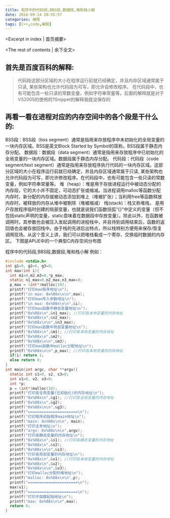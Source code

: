 ```yaml
---
title: 程序中的代码段,BBS段,数据段,堆和栈小解
date: 2016-09-14 20:55:57
categories: 编程
tags: [C++,code,编程]
---
```


<Excerpt in index | 首页摘要> 

<!-- more -->

<The rest of contents | 余下全文>



## 首先是百度百科的解释:



> 代码段这部分区域的大小在程序运行前就已经确定，并且内存区域通常属于只读, 某些架构也允许代码段为可写，即允许自修改程序。 在代码段中，也有可能包含一些只读的常数变量，例如字符串常量等。后面的解释就是对于VS2005的使用的?Snippet的解释我就没保存的

## 再看一看在进程对应的内存空间中的各个段是干什么的:



BSS段：BSS段（bss segment）通常是指用来存放程序中未初始化的全局变量的一块内存区域。BSS是英文Block Started by Symbol的简称。BSS段属于静态内存分配。
数据段：数据段（data segment）通常是指用来存放程序中已初始化的全局变量的一块内存区域。数据段属于静态内存分配。
代码段：代码段（code segment/text segment）通常是指用来存放程序执行代码的一块内存区域。这部分区域的大小在程序运行前就已经确定，并且内存区域通常属于只读, 某些架构也允许代码段为可写，即允许修改程序。在代码段中，也有可能包含一些只读的常数变量，例如字符串常量等。
堆（heap）：堆是用于存放进程运行中被动态分配的内存段，它的大小并不固定，可动态扩张或缩减。当进程调用malloc等函数分配内存时，新分配的内存就被动态添加到堆上（堆被扩张）；当利用free等函数释放内存时，被释放的内存从堆中被剔除（堆被缩减）
栈(stack)：栈又称堆栈， 是用户存放程序临时创建的局部变量，也就是说我们函数括弧“{}”中定义的变量（但不包括static声明的变量，static意味着在数据段中存放变量）。除此以外，在函数被调用时，其参数也会被压入发起调用的进程栈中，并且待到调用结束后，函数的返回值也会被存放回栈中。由于栈的先进后出特点，所以栈特别方便用来保存/恢复调用现场。从这个意义上讲，我们可以把堆栈看成一个寄存、交换临时数据的内存区。
下图是APUE中的一个典型C内存空间分布图

程序中的代码段,BBS段,数据段,堆和栈小解
例如：

```c
#include <stdio.h>
int g1=0, g2=0, g3=0;
int max(int i){
  int m1=0,m2,m3=0,*p_max;
  static n1_max=0,n2_max,n3_max=0;
  p_max = (int*)malloc(10);
  printf("打印max程序地址\n");
  printf("in max: 0x%08x\n\n",max);
  printf("打印max传入参数地址\n");
  printf("in max: 0x%08x\n\n",&i);
  printf("打印max函数中静态变量地址\n");
  printf("0x%08x\n",&n1_max); //打印各本地变量的内存地址
  printf("0x%08x\n",&n2_max);
  printf("0x%08x\n\n",&n3_max);
  printf("打印max函数中局部变量地址\n");
  printf("0x%08x\n",&m1); //打印各本地变量的内存地址
  printf("0x%08x\n",&m2);
  printf("0x%08x\n\n",&m3);
  printf("打印max函数中malloc分配地址\n");
  printf("0x%08x\n\n",p_max); //打印各本地变量的内存地址
  if(i) return 1;
  else return 0;
}
int main(int argc, char **argv){
  static int s1=0, s2, s3=0;
  int v1=0, v2, v3=0;
  int *p;
  p = (int*)malloc(10);
  printf("打印各全局变量(已初始化)的内存地址\n");
  printf("0x%08x\n",&g1); //打印各全局变量的内存地址
  printf("0x%08x\n",&g2);
  printf("0x%08x\n\n",&g3);
  printf("======================\n");
  printf("打印程序初始程序main地址\n");
  printf("main: 0x%08x\n\n", main);
  printf("打印主参地址\n");
  printf("argv: 0x%08x\n\n",argv);
  printf("打印各静态变量的内存地址\n");
  printf("0x%08x\n",&s1); //打印各静态变量的内存地址
  printf("0x%08x\n",&s2);
  printf("0x%08x\n\n",&s3);
  printf("打印各局部变量的内存地址\n");
  printf("0x%08x\n",&v1); //打印各本地变量的内存地址
  printf("0x%08x\n",&v2);
  printf("0x%08x\n\n",&v3);
  printf("打印malloc分配的堆地址\n");
  printf("malloc: 0x%08x\n\n",p);
  printf("======================\n");
  max(v1);
  printf("======================\n");
  printf("打印子函数起始地址\n");
  printf("max: 0x%08x\n\n",max);
  return 0;
}
```


